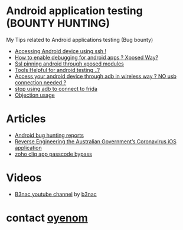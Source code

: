 # Android application testing (BOUNTY HUNTING)
My Tips related to Android applications testing (Bug bounty)

- [Accessing Android device using ssh !](https://github.com/balook/android/blob/master/Tips/ssh_in_android.md)
- [How to enable debugging for android apps ? Xposed Way?](https://github.com/balook/android/blob/master/Tips/debugging-all.md)
- [Ssl pinning android through xposed modules](https://github.com/balook/android/blob/master/Tips/android-ssl.md)
- [Tools Helpful for android testing ..?](https://github.com/balook/android/blob/master/Tips/andorid-hunting-tools.md)
- [Access your android device through adb in wireless way ? NO usb connection needed ?](https://github.com/balook/android/blob/master/Tips/adb-wireless-root.md)
- [stop using adb to connect to frida](https://github.com/balook/android/blob/master/Tips/stop-starting-frida-server.md)
- [Objection usage](https://github.com/balook/android/blob/master/Tips/objection-usage.md)
# Articles
- [Android bug hunting reports](https://github.com/balook/android/blob/master/blogs.md)
- [Reverse Engineering the Australian Government’s Coronavirus iOS application](https://link.medium.com/wEAqKH49r5)
- [zoho cliq app passcode bypass](https://negativewives.blogspot.com/2020/04/passcode-protection-bypass-by-brute.html?m=1)

# Videos

- [B3nac youtube channel](https://www.youtube.com/channel/UCeSBNDhEqcQSfeR8LEcD-NA) by [b3nac](https://twitter.com/b3nac)


# contact  [oyenom](http://twitter.com/oyenom)

